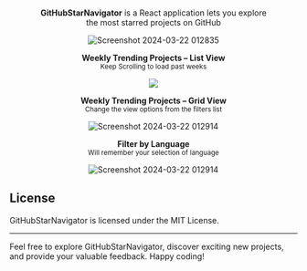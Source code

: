 
<p align="center">
  <br><b>GitHubStarNavigator</b> is a React application  lets you explore
  <br>the most starred projects on GitHub<br>
</p>

<p align="center">
  <img src="https://github.com/aradhya2003/GitHubStarNavigator/assets/83398496/b103dfe6-a090-4767-b378-83d742bf1ae3" alt="Screenshot 2024-03-22 012835" />
</p>

<p align="center">
  <b>Weekly Trending Projects – List View</b><br>
  <sub> Keep Scrolling to load past weeks </sub>
</p>

<p align="center">
  <img src="https://github.com/aradhya2003/GitHubStarNavigator/assets/83398496/526ea76e-2d3c-449a-a8d0-217e6b830c11" />
</p>

<p align="center">
  <b>Weekly Trending Projects – Grid View</b><br>
  <sub> Change the view options from the filters list </sub>
</p>
<p align="center">
  <img src="https://github.com/aradhya2003/GitHubStarNavigator/assets/83398496/3e3b234d-3d45-49d2-b8a0-8416e0ea3ec2" alt="Screenshot 2024-03-22 012914" />
</p>



<p align="center">
  <b>Filter by Language</b><br>
  <sub> Will remember your selection of language </sub>
</p>

<p align="center">
  <img src="https://github.com/aradhya2003/GitHubStarNavigator/assets/83398496/8da0254a-c419-46a4-b6c7-199791d2b130" alt="Screenshot 2024-03-22 012914" />
</p>





## License

GitHubStarNavigator is licensed under the MIT License.

---

Feel free to explore GitHubStarNavigator, discover exciting new projects, and provide your valuable feedback. Happy coding!
